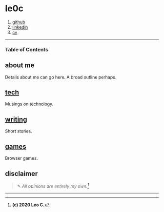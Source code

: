 # le0c
1. [github](https://github.com/techtestleo/remark-site)
2. [linkedin](https://www.linkedin.com/in/leo-coleman-738a6913b/)
3. [cv](https://drive.google.com/open?id=abc123)
---
### Table of Contents


## about me

Details about me can go here. A broad outline perhaps.

## [tech](/tech)

Musings on technology.

## [writing](/writing)

Short stories.

## [games](/games)

Browser games.

## disclaimer
> ✎ _All opinions are entirely my own.[^1]_

---
[^1]: **(c) 2020 Leo C.**